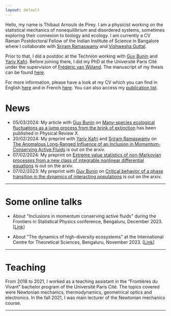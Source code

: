 ```yaml
---
layout: default
---
```


Hello, my name is Thibaut Arnoulx de Pirey. I am a physicist working on the statistical mechanics of nonequilibrium and disordered systems, sometimes exploring their connexion to biology and ecology. I am currently a CV Raman Postdoctoral Fellow of the Indian Institute of Science in Bangalore where I collaborate with [Sriram Ramaswamy](https://physics.iisc.ac.in/~sriram/) and [Vishwesha Guttal](https://teelabiisc.wordpress.com/). 

Prior to that, I did a postdoc at the Technion working with [Guy Bunin](https://phsites.technion.ac.il/bunin/) and [Yariv Kafri](https://phsites.technion.ac.il/kafri/). Before joining there, I did my PhD at the Université Paris Cité under the supervision of [Frédéric van Wijland](https://sites.google.com/site/fvanwijland/home). The manuscript of my thesis can be found [here](https://thibaut-arnoulxdepirey.github.io/these_arnoulxdepirey.pdf). 

For more information, please have a look at my CV which you can find in English [here](https://thibaut-arnoulxdepirey.github.io/CV_english.pdf) and in French [here](https://thibaut-arnoulxdepirey.github.io/CV_french.pdf). You can also access my [publication list](./publications.md).

<!-- Hi, my name’s Max! I’m a doctoral researcher at the University of Oldenburg’s Department of Philosophy. If you want to know more about me, feel free to take a look at [my education](./education.md), [my employment](./employment.md), [the things I’ve written](./publications.md), [the presentations I’ve held](./presentations.md), [the events I’ve organised](./events.md), or [the courses I’ve taught](./teaching.md). There is also information regarding [my services to the profession](./services.md) as well as [the grants and honours I’ve received](./financials.md). Most of this information can also be found bundled in my CV (of which you can find the most recent PDF in English [here](https://github.com/alephmembeth/curriculum-vitae/blob/main/english/cv_english.pdf) and in German [here](https://github.com/alephmembeth/curriculum-vitae/blob/main/german/cv_german.pdf)). 

* * *

<dl>
   <dt>Areas of Specialization:</dt>
      <dd>Experimental Philosophy, Need-Based Distributive Justice, Causation</dd>
   <dt>Areas of Competence:</dt>
      <dd>Distributive Justice, Philosophy of Science</dd>
   <dt>Areas of Interest:</dt>
      <dd>Metaphilosophy, Philosophy of Language</dd>
</dl>

* * * -->

# News

+ 05/03/2024: My article with [Guy Bunin](https://phsites.technion.ac.il/bunin/) on [Many-species ecological fluctuations as a jump process from the brink of extinction](https://journals.aps.org/prx/abstract/10.1103/PhysRevX.14.011037) has been published in Physical Review X.
+ 20/02/2024: My preprint with [Yariv Kafri](https://phsites.technion.ac.il/kafri/) and [Sriram Ramaswamy](https://physics.iisc.ac.in/~sriram/) on [The Anomalous Long-Ranged Influence of an Inclusion in Momentum-Conserving Active Fluids](https://arxiv.org/pdf/2402.12996) is out on the arxiv. 
+ 07/02/2024: My preprint on [Extreme value statistics of non-Markovian processes from a new class of integrable nonlinear differential equations](https://arxiv.org/pdf/2402.05091) is out on the arxiv.
+ 07/02/2023: My preprint with [Guy Bunin](https://phsites.technion.ac.il/bunin/) on [Critical behavior of a phase transition in the dynamics of interacting populations](https://arxiv.org/pdf/2402.05063) is out on the arxiv. 


* * *

# Some online talks

+ About "Inclusions in momentum conserving active fluids" during the Frontiers in Statistical Physics conference, Bengaluru, December 2023. [[Link](https://www.youtube.com/watch?v=ChxGZkhcMMY)]

+ About "The dynamics of high-diversity ecosystems" at the International Centre for Theoretical Sciences, Bengaluru, November 2023. [[Link](
https://www.youtube.com/watch?v=cgMD26HuZAU)]

* * *

# Teaching

From 2018 to 2021, I worked as a teaching assistant in the “Frontières du Vivant” bachelor program of the Université Paris Cité. The topics covered were Newtonian
mechanics, thermodynamics, geometrical optics and electronics. In the fall 2021, I was main lecturer of the Newtonian mechanics course.

<!--
add once monograph is announced:

+ [Mark Alfano](https://researchers.mq.edu.au/en/persons/mark-alfano) (Macquarie University)
+ [Aurélien Allard](https://www.unige.ch/medecine/ieh2/welcome/staff/aurelien-allard/) (University of Geneva)
+ [Lucien Baumgartner](https://www.philosophie.uzh.ch/de/seminar/people/research/snsf_reuter/baumgartner.html) (University of Zurich)
+ [Florian Cova](https://www.unige.ch/cisa/center/members/cova-florian/) (University of Geneva)
+ [Paul Engelhardt](https://research-portal.uea.ac.uk/en/persons/paul-engelhardt) (University of East Anglia)
+ [Eugen Fischer](https://research-portal.uea.ac.uk/en/persons/eugen-fischer) (University of East Anglia)
+ [Kevin Reuter](https://www.philosophie.unibe.ch/ueber_uns/personen/reuter/index_ger.html) (University of Bern)
+ [Justin Sytsma](https://people.wgtn.ac.nz/justin.sytsma) (Victoria University of Wellington)
+ [Kyle Thompson](https://www.kthompsonphilosophy.com/) (Harvey Mudd College)
-->

* * *
